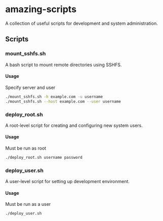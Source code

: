 # amazing-scripts

A collection of useful scripts for development and system administration.

## Scripts

### mount_sshfs.sh

A bash script to mount remote directories using SSHFS. 

#### Usage

Specify server and user

```bash
./mount_sshfs.sh -h example.com -u username
./mount_sshfs.sh --host example.com --user username
```

### deploy_root.sh

A root-level script for creating and configuring new system users.

#### Usage

Must be run as root

```bash
./deploy_root.sh username password
```

### deploy_user.sh

A user-level script for setting up development environment.  

#### Usage

Must be run as a user

```bash
./deploy_user.sh
```
